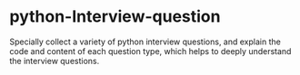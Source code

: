 # python-Interview-question
 Specially collect a variety of python interview questions, and explain the code and content of each question type, which helps to deeply understand the interview questions.
